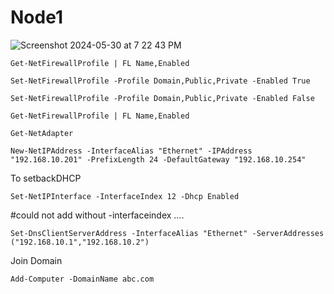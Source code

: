 # Node1
![Screenshot 2024-05-30 at 7 22 43 PM](https://github.com/Masudn101/Node1/assets/39289859/04f24869-828b-4a15-8067-760921591211)




```
Get-NetFirewallProfile | FL Name,Enabled
```
```
Set-NetFirewallProfile -Profile Domain,Public,Private -Enabled True
```
```
Set-NetFirewallProfile -Profile Domain,Public,Private -Enabled False
```
```
Get-NetFirewallProfile | FL Name,Enabled
```
```
Get-NetAdapter
```

```
New-NetIPAddress -InterfaceAlias "Ethernet" -IPAddress "192.168.10.201" -PrefixLength 24 -DefaultGateway "192.168.10.254"
```
To setbackDHCP

```
Set-NetIPInterface -InterfaceIndex 12 -Dhcp Enabled
```

#could not add without -interfaceindex ....

```
Set-DnsClientServerAddress -InterfaceAlias "Ethernet" -ServerAddresses ("192.168.10.1","192.168.10.2")

```

Join Domain

```
Add-Computer -DomainName abc.com
```






